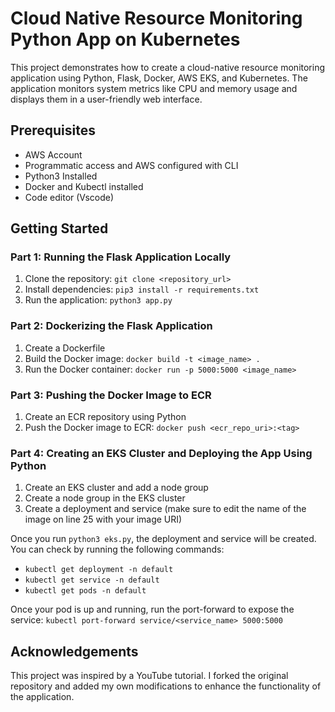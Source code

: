 # Cloud Native Resource Monitoring Python App on Kubernetes

This project demonstrates how to create a cloud-native resource monitoring application using Python, Flask, Docker, AWS EKS, and Kubernetes. The application monitors system metrics like CPU and memory usage and displays them in a user-friendly web interface.

## Prerequisites

- AWS Account
- Programmatic access and AWS configured with CLI
- Python3 Installed
- Docker and Kubectl installed
- Code editor (Vscode)

## Getting Started

### Part 1: Running the Flask Application Locally

1. Clone the repository: `git clone <repository_url>`
2. Install dependencies: `pip3 install -r requirements.txt`
3. Run the application: `python3 app.py`

### Part 2: Dockerizing the Flask Application

1. Create a Dockerfile
2. Build the Docker image: `docker build -t <image_name> .`
3. Run the Docker container: `docker run -p 5000:5000 <image_name>`

### Part 3: Pushing the Docker Image to ECR

1. Create an ECR repository using Python
2. Push the Docker image to ECR: `docker push <ecr_repo_uri>:<tag>`

### Part 4: Creating an EKS Cluster and Deploying the App Using Python

1. Create an EKS cluster and add a node group
2. Create a node group in the EKS cluster
3. Create a deployment and service (make sure to edit the name of the image on line 25 with your image URI)

Once you run `python3 eks.py`, the deployment and service will be created. You can check by running the following commands:

- `kubectl get deployment -n default`
- `kubectl get service -n default`
- `kubectl get pods -n default`

Once your pod is up and running, run the port-forward to expose the service: `kubectl port-forward service/<service_name> 5000:5000`

## Acknowledgements

This project was inspired by a YouTube tutorial. I forked the original repository and added my own modifications to enhance the functionality of the application.
